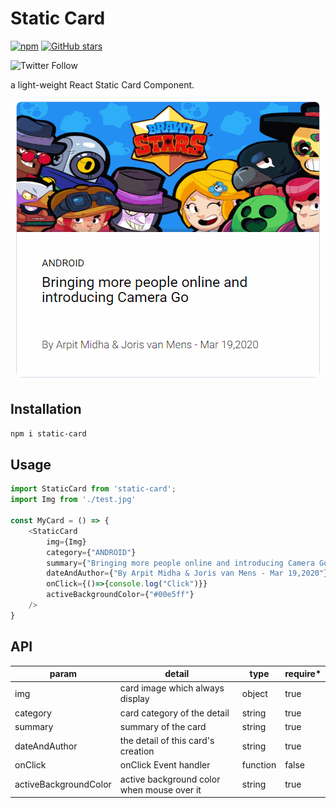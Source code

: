 # Static Card

[![npm](https://img.shields.io/npm/v/static-card?logo=npm&style=for-the-badge)](https://www.npmjs.com/package/static-card) [![GitHub stars](https://img.shields.io/github/stars/kevinlinpr/static-card?color=ff4569&logo=github&style=for-the-badge)](https://github.com/Kevinlinpr/static-card)

![Twitter Follow](https://img.shields.io/twitter/follow/Tvierrousjan?style=social)

a light-weight React Static Card Component.

<div align=center>

![](./doc/static-card.gif)

</div>


## Installation

```sh
npm i static-card
```
## Usage

```js
import StaticCard from 'static-card';
import Img from './test.jpg'

const MyCard = () => {
    <StaticCard
        img={Img}
        category={"ANDROID"}
        summary={"Bringing more people online and introducing Camera Go"}
        dateAndAuthor={"By Arpit Midha & Joris van Mens - Mar 19,2020"}
        onClick={()=>{console.log("Click")}}
        activeBackgroundColor={"#00e5ff"}
    />
}
```
## API
| param                 | detail                                         | type     | require* |
| --------------------- | ---------------------------------------------- | -------- | -------- |
| img                   | card image which always display                | object   |   true   |
| category              | card category of the detail                    | string   |   true   |
| summary               | summary of the card                            | string   |   true   |
| dateAndAuthor         | the detail of this card's creation             | string   |   true   |
| onClick               | onClick Event handler                          | function |   false  |
| activeBackgroundColor | active background color when mouse over it     | string   |   true   |